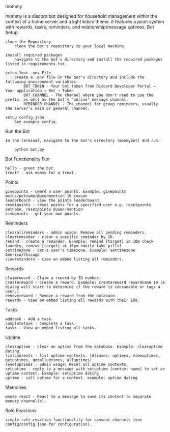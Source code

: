 mommy

mommy is a discord bot designed for household management within the context of a home server and a light bdsm theme. it features a point system with rewards, tasks, reminders, and relationship/message uptimes.
Bot Setup

    clone the Repository
        clone the bot's repository to your local machine.

    install required packages
        navigate to the bot's directory and install the required packages listed in requirements.txt.

    setup Your .env File
        create a .env file in the bot's directory and include the following environment variables:
            BOT_TOKEN - Your bot token from Discord Developer Portal → Your application → Bot → Token
            BOT_CHANNEL - The channel where you don't need to use the prefix, as well as the bot's "online" message channel.
            REMINDER_CHANNEL - The channel for group reminders, usually the server's main or general channel.

    setup config.json
        See example config.

Run the Bot

    In the terminal, navigate to the bot's directory (mommybot) and run:

        python bot.py

Bot Functionality
Fun

    hello - greet the bot.
    treat? - ask mommy for a treat.

Points

    givepoints - cward a user points. Example: givepoints me/us/petname/@usermention 10 reason
    leaderboard - view the points leaderboard.
    resetpoints - reset points for a specified user e.g. resetpoints petname, resetpoints @user-mention
    viewpoints - get your own points.

Reminders

    clearallreminders - admin usage: Remove all pending reminders.
    clearreminder - clear a specific reminder by ID.
    remind - create a reminder. Example: remind [target] in 10m check laundry, remind [target] at 10pm +daily take pills!
    settimezone - cet a user's timezone. Example: settimezone America/Chicago
    viewreminders - ciew an embed listing all reminders.

Rewards

    claimreward - Claim a reward by ID number.
    createreward - Create a reward. Example: createreward rewardname 10 (A dialog will start to determine if the reward is consumable or tags a user.)
    removereward - Remove a reward from the database.
    rewards - View an embed listing all rewards with their IDs.

Tasks

    addtask - Add a task.
    completetask - Complete a task.
    tasks - View an embed listing all tasks.

Uptime

    clearuptime - clear an uptime from the database. Example: clearuptime dating
    listcontexts - list uptime contexts. (Aliases: uptimes, viewuptimes, getuptimes, getalluptimes, alluptimes)
    resetuptimes - admin usage: Reset all uptime contexts.
    setuptime - reply to a message with setuptime [context name] to set an uptime context. Example: setuptime dating
    uptime - call uptime for a context. example: uptime dating

Memories

    emote react - React to a message to save its content to separate memory channel(s).

Role Reactions

    simple role reaction functionality for consent-channels (see config/config.json for configuration).
